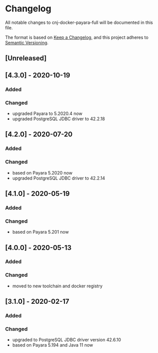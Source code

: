 # Changelog
All notable changes to cnj-docker-payara-full will be documented in this file.

The format is based on [Keep a Changelog](https://keepachangelog.com/en/1.0.0/),
and this project adheres to [Semantic Versioning](https://semver.org/spec/v2.0.0.html).

## [Unreleased]

## [4.3.0] - 2020-10-19
### Added
### Changed
- upgraded Payara to 5.2020.4 now
- upgraded PostgreSQL JDBC driver to 42.2.18

## [4.2.0] - 2020-07-20
### Added
### Changed
- based on Payara 5.2020 now
- upgraded PostgreSQL JDBC driver to 42.2.14

## [4.1.0] - 2020-05-19
### Added
### Changed
- based on Payara 5.201 now

## [4.0.0] - 2020-05-13
### Added
### Changed
- moved to new toolchain and docker registry

## [3.1.0] - 2020-02-17
### Added
### Changed
- upgraded to PostgreSQL JDBC driver version 42.6.10
- based on Payara 5.194 and Java 11 now